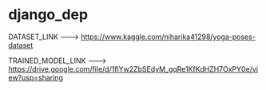 # django_dep

DATASET_LINK ---> https://www.kaggle.com/niharika41298/yoga-poses-dataset

TRAINED_MODEL_LINK ---> https://drive.google.com/file/d/1flYw2ZbSEdyM_gqRe1KfKdHZH7OxPY0e/view?usp=sharing
